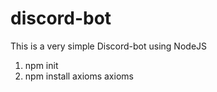 # discord-bot
This is a very simple Discord-bot using NodeJS

1. npm init
2. npm install axioms
   axioms
   
